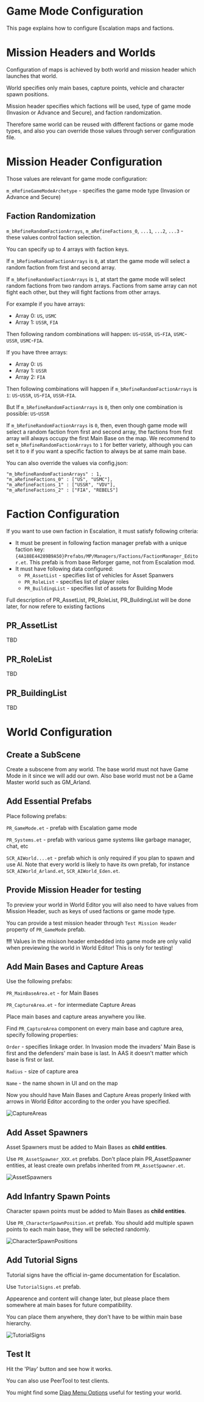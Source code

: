# Game Mode Configuration
This page explains how to configure Escalation maps and factions.

# Mission Headers and Worlds
Configuration of maps is achieved by both world and mission header which launches that world.

World specifies only main bases, capture points, vehicle and character spawn positions.

Mission header specifies which factions will be used, type of game mode (Invasion or Advance and Secure), and faction randomization.

Therefore same world can be reused with different factions or game mode types, and also you can override those values through server configuration file.

# Mission Header Configuration
Those values are relevant for game mode configuration:

`m_eRefineGameModeArchetype` - specifies the game mode type (Invasion or Advance and Secure)

## Faction Randomization
`m_bRefineRandomFactionArrays`, `m_aRefineFactions_0`, `...1`, `...2`, `...3` - these values control faction selection.

You can specify up to 4 arrays with faction keys.

If `m_bRefineRandomFactionArrays` is `0`, at start the game mode will select a random faction from first and second array.

If `m_bRefineRandomFactionArrays` is `1`, at start the game mode will select random factions from two random arrays. Factions from same array can not fight each other, but they will fight factions from other arrays.

For example if you have arrays:
- Array 0: `US`, `USMC`
- Array 1: `USSR`, `FIA`

Then following random combinations will happen: `US`-`USSR`, `US`-`FIA`, `USMC`-`USSR`,  `USMC`-`FIA`.

If you have three arrays:
- Array 0: `US`
- Array 1: `USSR`
- Array 2: `FIA`

Then following combinations will happen if `m_bRefineRandomFactionArrays` is `1`: `US`-`USSR`, `US`-`FIA`, `USSR`-`FIA`.

But If `m_bRefineRandomFactionArrays` is `0`, then only one combination is possible: `US`-`USSR`

If `m_bRefineRandomFactionArrays` is `0`, then, even though game mode will select a random faction from first and second array, the factions from first array will always occupy the first Main Base on the map. We recommend to set `m_bRefineRandomFactionArrays` to `1` for better variety, although you can set it to `0` if you want a specific faction to always be at same main base.

You can also override the values via config.json:
```
"m_bRefineRandomFactionArrays" : 1,
"m_aRefineFactions_0" : ["US", "USMC"],
"m_aRefineFactions_1" : ["USSR", "VDV"],
"m_aRefineFactions_2" : ["FIA", "REBELS"]
```

# Faction Configuration
If you want to use own faction in Escalation, it must satisfy following criteria:
- It must be present in following faction manager prefab with a unique faction key: `{4A188E44289B9A50}Prefabs/MP/Managers/Factions/FactionManager_Editor.et`. This prefab is from base Reforger game, not from Escalation mod.
- It must have following data configured:
  - `PR_AssetList` - specifies list of vehicles for Asset Spanwers
  - `PR_RoleList` - specifies list of player roles
  - `PR_BuildingList` - specifies list of assets for Building Mode

Full description of PR_AssetList, PR_RoleList, PR_BuildingList will be done later, for now refere to existing factions
## PR_AssetList
TBD
## PR_RoleList
TBD
## PR_BuildingList
TBD

# World Configuration

## Create a SubScene
Create a subscene from any world. The base world must not have Game Mode in it since we will add our own. Also base world must not be a Game Master world such as GM_Arland.

## Add Essential Prefabs
Place following prefabs:

`PR_GameMode.et` - prefab with Escalation game mode

`PR_Systems.et` - prefab with various game systems like garbage manager, chat, etc

`SCR_AIWorld....et` - prefab which is only required if you plan to spawn and use AI. Note that every world is likely to have its own prefab, for instance `SCR_AIWorld_Arland.et`, `SCR_AIWorld_Eden.et`.

## Provide Mission Header for testing
To preview your world in World Editor you will also need to have values from Mission Header, such as keys of used factions or game mode type.

You can provide a test mission header through `Test Mission Header` property of `PR_GameMode` prefab.

**!!!** Values in the misison header embedded into game mode are only valid when previewing the world in World Editor! This is only for testing!


## Add Main Bases and Capture Areas
Use the following prefabs:

`PR_MainBaseArea.et` - for Main Bases

`PR_CaptureArea.et` - for intermediate Capture Areas

Place main bases and capture areas anywhere you like.

Find `PR_CaptureArea` component on every main base and capture area, specify following properties:

`Order` - specifies linkage order. In Invasion mode the invaders' Main Base is first and the defenders' main base is last. In AAS it doesn't matter which base is first or last.

`Radius` - size of capture area

`Name` - the name shown in UI and on the map

Now you should have Main Bases and Capture Areas properly linked with arrows in World Editor according to the order you have specified.

![CaptureAreas](Images/CaptureAreas.jpg)

## Add Asset Spawners
Asset Spawners must be added to Main Bases as **child entities**.

Use `PR_AssetSpawner_XXX.et` prefabs. Don't place plain PR_AssetSpawner entities, at least create own prefabs inherited from `PR_AssetSpawner.et`.

![AssetSpawners](Images/AssetSpawners.jpg)

## Add Infantry Spawn Points
Character spawn points must be added to Main Bases as **child entities**.

Use `PR_CharacterSpawnPosition.et` prefab. You should add multiple spawn points to each main base, they will be selected randomly.

![CharacterSpawnPositions](Images/CharacterSpawnPositions.jpg)

## Add Tutorial Signs
Tutorial signs have the official in-game documentation for Escalation.

Use `TutorialSigns.et` prefab.

Appearence and content will change later, but please place them somewhere at main bases for future compatibility.

You can place them anywhere, they don't have to be within main base hierarchy.

![TutorialSigns](Images/TutorialSigns.jpg)

## Test It
Hit the 'Play' button and see how it works.

You can also use PeerTool to test clients.

You might find some [Diag Menu Options](DiagMenu.md) useful for testing your world.
